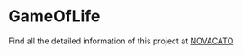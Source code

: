 # GameOfLife

Find all the detailed information of this project at [NOVACATO](https://novacato.com/gameoflife)
